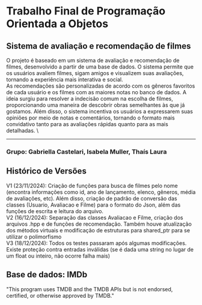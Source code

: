 # Trabalho Final de Programação Orientada a Objetos
## Sistema de avaliação e recomendação de filmes
  O projeto é baseado em um sistema de avaliação e recomendação de filmes, desenvolvido a partir de uma base de dados. O sistema permite que os usuários avaliem filmes, sigam amigos e visualizem suas avaliações, tornando a experiência mais interativa e social. \
  As recomendações são personalizadas de acordo com os gêneros favoritos de cada usuário e os filmes com as maiores notas no banco de dados. A ideia surgiu para resolver a indecisão comum na escolha de filmes, proporcionando uma maneira de descobrir obras semelhantes às que já gostamos. Além disso, o sistema incentiva os usuários a expressarem suas opiniões por meio de notas e comentários, tornando o formato mais convidativo tanto para as avaliações rápidas quanto para as mais detalhadas. \
______________________________________________________
### Grupo: Gabriella Castelari, Isabela Muller, Thaís Laura
## Histórico de Versões
V1 (23/11/2024): Criação de funções para busca de filmes pelo nome (encontra informações como id, ano de lançamento, elenco, gêneros, média de avaliações, etc). Além disso, criação de padrão de conversão das classes (Usuario, Avaliacao e Filme) para o formato do Json, além das funções de escrita e leitura do arquivo. \
V2 (16/12/2024): Separação das classes Avaliacao e Filme, criação dos arquivos .hpp e de funções de recomendação. Também houve atualização dos métodos virtuais e modificação de estruturas para shared_ptr para se utilizar o polimorfismo \
V3 (18/12/2024): Todos os testes passaram após algumas modificações. Existe proteção contra entradas inválidas (se é dada uma string no lugar de um float ou inteiro, não ocorre falha mais)
## Base de dados: IMDb
"This program uses TMDB and the TMDB APIs but is not endorsed, certified, or otherwise approved by TMDB."
